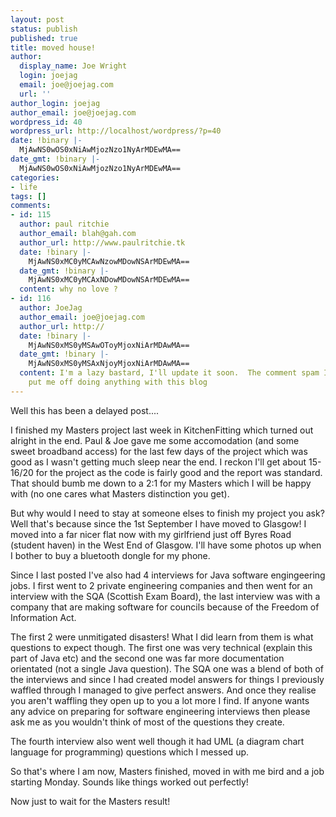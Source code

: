 ```yaml
---
layout: post
status: publish
published: true
title: moved house!
author:
  display_name: Joe Wright
  login: joejag
  email: joe@joejag.com
  url: ''
author_login: joejag
author_email: joe@joejag.com
wordpress_id: 40
wordpress_url: http://localhost/wordpress/?p=40
date: !binary |-
  MjAwNS0wOS0xNiAwMjozNzo1NyArMDEwMA==
date_gmt: !binary |-
  MjAwNS0wOS0xNiAwMjozNzo1NyArMDEwMA==
categories:
- life
tags: []
comments:
- id: 115
  author: paul ritchie
  author_email: blah@gah.com
  author_url: http://www.paulritchie.tk
  date: !binary |-
    MjAwNS0xMC0yMCAwNzowMDowNSArMDEwMA==
  date_gmt: !binary |-
    MjAwNS0xMC0yMCAxNDowMDowNSArMDEwMA==
  content: why no love ?
- id: 116
  author: JoeJag
  author_email: joe@joejag.com
  author_url: http://
  date: !binary |-
    MjAwNS0xMS0yMSAwOToyMjoxNiArMDAwMA==
  date_gmt: !binary |-
    MjAwNS0xMS0yMSAxNjoyMjoxNiArMDAwMA==
  content: I'm a lazy bastard, I'll update it soon.  The comment spam I'm receiving
    put me off doing anything with this blog
---
```

<p>Well this has been a delayed post....</p>
<p>I finished my Masters project last week in KitchenFitting which turned out alright in the end.  Paul & Joe gave me some accomodation (and some sweet broadband access) for the last few days of the project which was good as I wasn't getting much sleep near the end.  I reckon I'll get about 15-16/20 for the project as the code is fairly good and the report was standard.  That should bumb me down to a 2:1 for my Masters which I will be happy with (no one cares what Masters distinction you get).</p>
<p>But why would I need to stay at someone elses to finish my project you ask?  Well that's because since the 1st September I have moved to Glasgow!  I moved into a far nicer flat now with my girlfriend just off Byres Road (student haven) in the West End of Glasgow.  I'll have some photos up when I bother to buy a bluetooth dongle for my phone.</p>
<p>Since I last posted I've also had 4 interviews for Java software engingeering jobs.  I first went to 2 private engineering companies and then went for an interview with the SQA (Scottish Exam Board), the last interview was with a company that are making software for councils because of the Freedom of Information Act.</p>
<p>The first 2 were unmitigated disasters!  What I did learn from them is what questions to expect though.  The first one was very technical (explain this part of Java etc) and the second one was far more documentation orientated (not a single Java question).  The SQA one was a blend of both of the interviews and since I had created model answers for things I previously waffled through I managed to give perfect answers.  And once they realise you aren't waffling they open up to you a lot more I find.  If anyone wants any advice on preparing for software engineering interviews then please ask me as you wouldn't think of most of the questions they create.</p>
<p>The fourth interview also went well though it had UML (a diagram chart language for programming) questions which I messed up.  </p>
<p>So that's where I am now, Masters finished, moved in with me bird and a job starting Monday.  Sounds like things worked out perfectly!</p>
<p>Now just to wait for the Masters result!</p>
